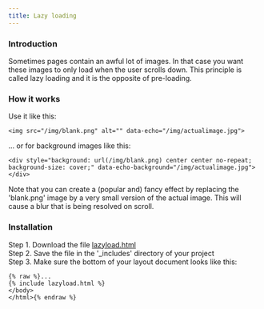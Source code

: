 ```yaml
---
title: Lazy loading
---
```


### Introduction

Sometimes pages contain an awful lot of images. In that case you want these images to only load when the user scrolls down. This principle is called lazy loading and it is the opposite of pre-loading.

### How it works

Use it like this:

```
<img src="/img/blank.png" alt="" data-echo="/img/actualimage.jpg">
```

... or for background images like this:

```
<div style="background: url(/img/blank.png) center center no-repeat; background-size: cover;" data-echo-background="/img/actualimage.jpg"></div>
```

Note that you can create a (popular and) fancy effect by replacing the 'blank.png' image by a very small version of the actual image. This will cause a blur that is being resolved on scroll.

### Installation

Step 1. Download the file [lazyload.html](https://raw.githubusercontent.com/xtapo/jekyllcodex/gh-pages/_includes/lazyload.html)
<br />Step 2. Save the file in the '_includes' directory of your project
<br />Step 3. Make sure the bottom of your layout document looks like this:

```
{% raw %}...
{% include lazyload.html %}
</body>
</html>{% endraw %}
```